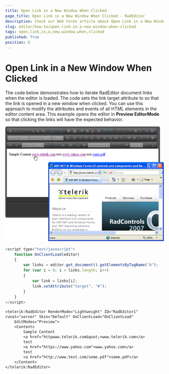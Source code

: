 ```yaml
---
title: Open Link in a New Window When Clicked
page_title: Open Link in a New Window When Clicked - RadEditor
description: Check our Web Forms article about Open Link in a New Window When Clicked.
slug: editor/how-to/open-link-in-a-new-window-when-clicked
tags: open,link,in,a,new,window,when,clicked
published: True
position: 6
---
```


# Open Link in a New Window When Clicked

The code below demonstrates how to iterate RadEditor document links when the editor is loaded. The code sets the link target attribute to so that the link is opened in a new window when clicked. You can use this approach to modify the attributes and events of all HTML elements in the editor content area. This example opens the editor in **Preview EditorMode** so that clicking the links will have the expected behavior.

![](images/editor-handlingcontent002.png)

````JavaScript
<script type="text/javascript">
	function OnClientLoad(editor)
	{
		var links = editor.get_document().getElementsByTagName("A");
		for (var i = 0; i < links.length; i++)
		{
			var link = links[i];
			link.setAttribute("target", "#");
		}
	}
</script>
````

````ASP.NET
<telerik:RadEditor RenderMode="Lightweight" ID="RadEditor1" runat="server" Skin="Default" OnClientLoad="OnClientLoad"
	EditModes="Preview">
	<Content>       
		Sample Content        
		<a href="httpwww.telerik.com&quot;>www.telerik.com</a>
		test
		<a href="https://www.yahoo.com">www.yahoo.com</a>
		test
		<a href="http://www.test.com/some.pdf">some.pdf</a>
	</Content>
</telerik:RadEditor>
````


